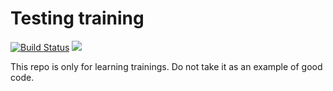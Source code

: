 # Testing training

[![Build Status](https://travis-ci.com/victormln/testing_training.svg?branch=master)](https://travis-ci.com/victormln/testing_training)
<img src="https://img.shields.io/badge/Symfony-5.0-purple.svg?logo=symfony">

This repo is only for learning trainings. Do not take it as an example of good code.